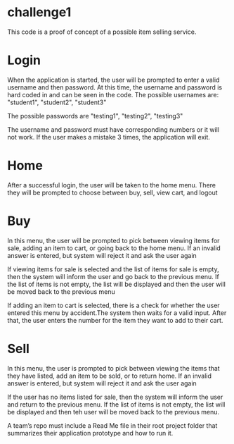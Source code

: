 # challenge1

This code is a proof of concept of a possible item selling service. 

# Login
When the application is started, the user will be prompted to enter a valid username and then password. At this time, the username and password is hard coded in and can be seen in the code. 
The possible usernames are:
 "student1", "student2", "student3"

The possible passwords are
 "testing1", "testing2", "testing3"

The username and password must have corresponding numbers or it will not work. If the user makes a mistake 3 times, the application will exit. 

# Home

After a successful login, the user will be taken to the home menu. There they will be prompted to choose between buy, sell, view cart, and logout

# Buy

In this menu, the user will be prompted to pick between viewing items for sale, adding an item to cart, or going back to the home menu. If an invalid answer is entered, but system will reject it and ask the user again

If viewing items for sale is selected and the list of items for sale is empty, then the system will inform the user and go back to the previous menu. If the list of items is not empty, the list will be displayed and then the user will be moved back to the previous menu

If adding an item to cart is selected, there is a check for whether the user entered this menu by accident.The system then waits for a valid input. After that, the user enters the number for the item they want to add to their cart.

# Sell

In this menu, the user is prompted to pick between viewing the items that they have listed, add an item to be sold, or to return home. If an invalid answer is entered, but system will reject it and ask the user again

If the user has no items listed for sale, then the system will inform the user and return to the previous menu. If the list of items is not empty, the list will be displayed and then teh user will be moved back to the previous menu.




A team’s repo must include a Read Me file in their root project folder that summarizes their application
prototype and how to run it. 